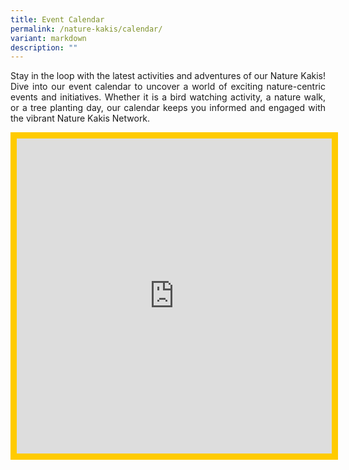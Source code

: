 ```yaml
---
title: Event Calendar
permalink: /nature-kakis/calendar/
variant: markdown
description: ""
---
```

<style>
	.responsivecal {
		position:relative;
		height: 0%
		width:50%;
		padding-bottom:100%;
	}
	
	.responsivecal iframe {
		position:absolute;
		height:100%;
		width:100%;
		overflow:scroll;
	}
</style><p style="text-align:justify">Stay in the loop with the latest activities and adventures of our Nature Kakis! Dive into our event calendar to uncover a world of exciting nature-centric events and initiatives. Whether it is a bird watching activity, a nature walk, or a tree planting day, our calendar keeps you informed and engaged with the vibrant Nature Kakis Network. </p>
<div class="responsivecal"><iframe scrolling="no" frameborder="0" height="100%" width="100%" style="border:solid 10px #FFCB00" src="https://calendar.google.com/calendar/embed?height=600&amp;wkst=2&amp;bgcolor=%23F6BF26&amp;ctz=Asia%2FSingapore&amp;mode=AGENDA&amp;src=bnBuYXR1cmVrYWtpc0BnbWFpbC5jb20&amp;src=ZW4tZ2Iuc2luZ2Fwb3JlI2hvbGlkYXlAZ3JvdXAudi5jYWxlbmRhci5nb29nbGUuY29t&amp;color=%23039BE5&amp;color=%230B8043"></iframe></div>
